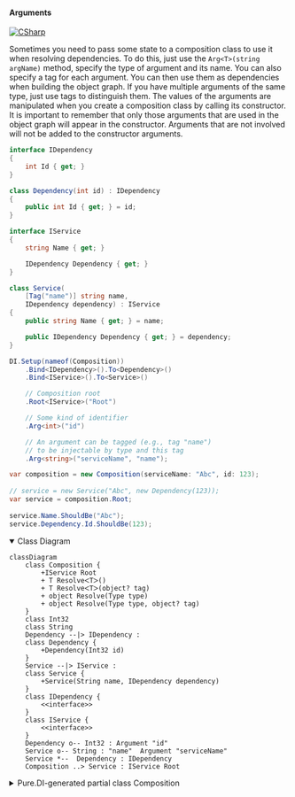 #### Arguments

[![CSharp](https://img.shields.io/badge/C%23-code-blue.svg)](../tests/Pure.DI.UsageTests/Basics/ArgumentsScenario.cs)

Sometimes you need to pass some state to a composition class to use it when resolving dependencies. To do this, just use the `Arg<T>(string argName)` method, specify the type of argument and its name. You can also specify a tag for each argument. You can then use them as dependencies when building the object graph. If you have multiple arguments of the same type, just use tags to distinguish them. The values of the arguments are manipulated when you create a composition class by calling its constructor. It is important to remember that only those arguments that are used in the object graph will appear in the constructor. Arguments that are not involved will not be added to the constructor arguments.

```c#
interface IDependency
{
    int Id { get; }
}

class Dependency(int id) : IDependency
{
    public int Id { get; } = id;
}

interface IService
{
    string Name { get; }

    IDependency Dependency { get; }
}

class Service(
    [Tag("name")] string name,
    IDependency dependency) : IService
{
    public string Name { get; } = name;

    public IDependency Dependency { get; } = dependency;
}

DI.Setup(nameof(Composition))
    .Bind<IDependency>().To<Dependency>()
    .Bind<IService>().To<Service>()

    // Composition root
    .Root<IService>("Root")

    // Some kind of identifier
    .Arg<int>("id")

    // An argument can be tagged (e.g., tag "name")
    // to be injectable by type and this tag
    .Arg<string>("serviceName", "name");

var composition = new Composition(serviceName: "Abc", id: 123);
        
// service = new Service("Abc", new Dependency(123));
var service = composition.Root;
        
service.Name.ShouldBe("Abc");
service.Dependency.Id.ShouldBe(123);
```

<details open>
<summary>Class Diagram</summary>

```mermaid
classDiagram
	class Composition {
		+IService Root
		+ T ResolveᐸTᐳ()
		+ T ResolveᐸTᐳ(object? tag)
		+ object Resolve(Type type)
		+ object Resolve(Type type, object? tag)
	}
	class Int32
	class String
	Dependency --|> IDependency : 
	class Dependency {
		+Dependency(Int32 id)
	}
	Service --|> IService : 
	class Service {
		+Service(String name, IDependency dependency)
	}
	class IDependency {
		<<interface>>
	}
	class IService {
		<<interface>>
	}
	Dependency o-- Int32 : Argument "id"
	Service o-- String : "name"  Argument "serviceName"
	Service *--  Dependency : IDependency
	Composition ..> Service : IService Root
```

</details>

<details>
<summary>Pure.DI-generated partial class Composition</summary><blockquote>

```c#
partial class Composition
{
  private readonly Composition _root;

  private readonly int _arg_id;
  private readonly string _arg_serviceName;

  public Composition(int id, string serviceName)
  {
    _arg_id = id;
    _arg_serviceName = serviceName ?? throw new ArgumentNullException(nameof(serviceName));
    _root = this;
  }

  internal Composition(Composition parentScope)
  {
    _root = (parentScope ?? throw new ArgumentNullException(nameof(parentScope)))._root;
    _arg_id = _root._arg_id;
    _arg_serviceName = _root._arg_serviceName;
  }

  public IService Root
  {
    [MethodImpl(MethodImplOptions.AggressiveInlining)]
    get
    {
      return new Service(_arg_serviceName, new Dependency(_arg_id));
    }
  }

  [MethodImpl(MethodImplOptions.AggressiveInlining)]
  public T Resolve<T>()
  {
    return Resolver<T>.Value.Resolve(this);
  }

  [MethodImpl(MethodImplOptions.AggressiveInlining)]
  public T Resolve<T>(object? tag)
  {
    return Resolver<T>.Value.ResolveByTag(this, tag);
  }

  [MethodImpl(MethodImplOptions.AggressiveInlining)]
  public object Resolve(Type type)
  {
    var index = (int)(_bucketSize * ((uint)RuntimeHelpers.GetHashCode(type) % 1));
    ref var pair = ref _buckets[index];
    return pair.Key == type ? pair.Value.Resolve(this) : Resolve(type, index);
  }

  [MethodImpl(MethodImplOptions.NoInlining)]
  private object Resolve(Type type, int index)
  {
    var finish = index + _bucketSize;
    while (++index < finish)
    {
      ref var pair = ref _buckets[index];
      if (pair.Key == type)
      {
        return pair.Value.Resolve(this);
      }
    }

    throw new InvalidOperationException($"{CannotResolveMessage} {OfTypeMessage} {type}.");
  }

  [MethodImpl(MethodImplOptions.AggressiveInlining)]
  public object Resolve(Type type, object? tag)
  {
    var index = (int)(_bucketSize * ((uint)RuntimeHelpers.GetHashCode(type) % 1));
    ref var pair = ref _buckets[index];
    return pair.Key == type ? pair.Value.ResolveByTag(this, tag) : Resolve(type, tag, index);
  }

  [MethodImpl(MethodImplOptions.NoInlining)]
  private object Resolve(Type type, object? tag, int index)
  {
    var finish = index + _bucketSize;
    while (++index < finish)
    {
      ref var pair = ref _buckets[index];
      if (pair.Key == type)
      {
        return pair.Value.ResolveByTag(this, tag);
      }
    }

    throw new InvalidOperationException($"{CannotResolveMessage} \"{tag}\" {OfTypeMessage} {type}.");
  }

  private readonly static int _bucketSize;
  private readonly static Pair<Type, IResolver<Composition, object>>[] _buckets;

  static Composition()
  {
    var valResolver_0000 = new Resolver_0000();
    Resolver<IService>.Value = valResolver_0000;
    _buckets = Buckets<Type, IResolver<Composition, object>>.Create(
      1,
      out _bucketSize,
      new Pair<Type, IResolver<Composition, object>>[1]
      {
         new Pair<Type, IResolver<Composition, object>>(typeof(IService), valResolver_0000)
      });
  }

  private const string CannotResolveMessage = "Cannot resolve composition root ";
  private const string OfTypeMessage = "of type ";

  private class Resolver<T>: IResolver<Composition, T>
  {
    public static IResolver<Composition, T> Value = new Resolver<T>();

    public virtual T Resolve(Composition composite)
    {
      throw new InvalidOperationException($"{CannotResolveMessage}{OfTypeMessage}{typeof(T)}.");
    }

    public virtual T ResolveByTag(Composition composite, object tag)
    {
      throw new InvalidOperationException($"{CannotResolveMessage}\"{tag}\" {OfTypeMessage}{typeof(T)}.");
    }
  }

  private sealed class Resolver_0000: Resolver<IService>
  {
    public override IService Resolve(Composition composition)
    {
      return composition.Root;
    }

    public override IService ResolveByTag(Composition composition, object tag)
    {
      switch (tag)
      {
        case null:
          return composition.Root;

        default:
          return base.ResolveByTag(composition, tag);
      }
    }
  }
}
```

</blockquote></details>

